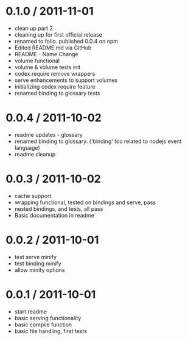 
0.1.0 / 2011-11-01 
==================

  * clean up part 2
  * cleaning up for first official release
  * renamed to folio. published 0.0.4 on npm
  * Edited README.md via GitHub
  * README - Name Change
  * volume functional
  * volume & volume tests init
  * codex.require remove wrappers
  * serve enhancements to support volumes
  * initializing codex require feature
  * renamed binding to glossary tests

0.0.4 / 2011-10-02 
==================

  * readme updates - glossary
  * renamed binding to glossary. ('binding' too related to nodejs event language)
  * readme cleanup

0.0.3 / 2011-10-02 
==================

  * cache support
  * wrapping functional, tested on bindings and serve, pass
  * nested bindings, and tests, all pass
  * Basic documentation in readme

0.0.2 / 2011-10-01 
==================

  * test serve minify
  * test binding minify
  * allow minify options

0.0.1 / 2011-10-01 
==================

  * start readme
  * basic serving functionality
  * basic compile function
  * basic file handling, first tests